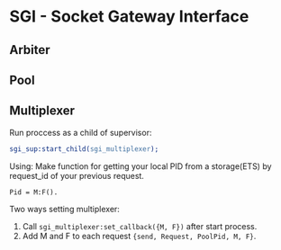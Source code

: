 SGI - Socket Gateway Interface
==============================

Arbiter
-------

Pool
----

Multiplexer
-----------
Run proccess as a child of supervisor:
```erlang
sgi_sup:start_child(sgi_multiplexer);
````
Using:
Make function for getting your local PID from a storage(ETS) by request_id of your previous request. 

`Pid = M:F().`

Two ways setting multiplexer:

1. Call `sgi_multiplexer:set_callback({M, F})` after start process.
2. Add M and F to each request `{send, Request, PoolPid, M, F}`.
